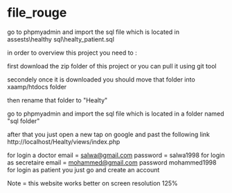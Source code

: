 # file_rouge

go to phpmyadmin and import the sql file which is located in assests\healthy sql\healty_patient.sql


in order to overview this project you need to :

first download the zip folder of this project or you can pull it using git tool

secondely once it is downloaded you should move that folder into xaamp/htdocs folder

then rename that folder to "Healty"

go to phpmyadmin and import the sql file which is located in a folder named "sql folder"

after that you just open a new tap on google and past the following link http://localhost/Healty/views/index.php

for login a doctor  email = salwa@gmail.com password = salwa1998
for login as secretaire  email = mohammed@gmail.com password mohammed1998
for login as patient you just go and create an account


Note = this website works better on screen resolution 125%
